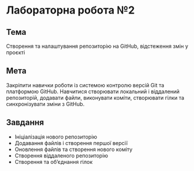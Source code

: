 # Лабораторна робота №2

## Тема
Створення та налаштування репозиторію на GitHub, відстеження змін у проєкті

## Мета
Закріпити навички роботи із системою контролю версій Git та платформою GitHub.
Навчитися створювати локальний і віддалений репозиторій, додавати файли, виконувати коміти, створювати гілки та синхронізувати зміни з GitHub.

## Завдання
- Ініціалізація нового репозиторію
- Додавання файлів і створення першої версії
- Оновлення файлів та створення нового коміту
- Створення віддаленого репозиторію
- Створення та об’єднання гілок